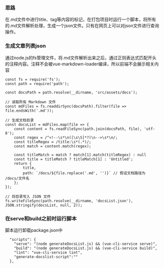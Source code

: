 <!-- 
title:文章列表的创建
date:2024-5-12 23:00:00
tags: -Vue -webpack
categories:
  - 建站日志
-->
### 思路
在.md文件中进行title、tag等内容的标记，在打包项目时运行一个脚本，将所有的.md文件解析处理，生成一个json文件。只有在网页上可以对json文件进行查询操作。
### 生成文章列表json
通过node.js的fs管理文件，将.md文件解析出来之后，通过正则表达式匹配开头的注释内容。注释不会被vue-markdown-loader编译，所以前端不会展示相关内容
```
const fs = require('fs');
const path = require('path');

const docsPath = path.resolve(__dirname, 'src/assets/docs');

// 读取所有 Markdown 文件
const mdFiles = fs.readdirSync(docsPath).filter(file => file.endsWith('.md'));

// 生成文档目录
const docsList = mdFiles.map(file => {
    const content = fs.readFileSync(path.join(docsPath, file), 'utf-8');
    const regex = /^<!--\s*\n([\s\S]*?)\n-->\s*\n/;
    const titleRegex = /title:\s*(.*)/;
    const match = content.match(regex);
    
    const titleMatch = match ? match[1].match(titleRegex) : null
    const title = titleMatch ? titleMatch[1] : 'Untitled';
    return {
        title,
        path: `/docs/${file.replace('.md', '')}` // 假设文档路径为 /docs/文件名
    };
});

// 将目录写入 JSON 文件
fs.writeFileSync(path.resolve(__dirname, 'docsList.json'), JSON.stringify(docsList, null, 2));
```

### 在serve和build之前时运行脚本
脚本运行卸载package.json中
```
  "scripts": {
    "serve": "(node generateDocsList.js) && (vue-cli-service serve)",
    "build": "(node generateDocsList.js) && (vue-cli-service build)",
    "lint": "vue-cli-service lint",
    "generate-docslist-script":""
  },
```